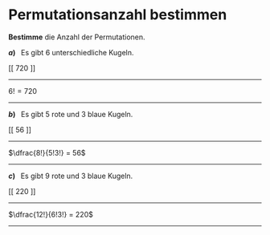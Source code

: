 <!--
version:  0.0.1

language: de

@style
main > *:not(:last-child) {
  margin-bottom: 3rem;
}

input {
    text-align: center;
}

.flex-container {
    display: flex;
    flex-wrap: wrap;
    align-items: stretch;
    gap: 20px;
}

.flex-child {
    flex: 1;
    min-width: 350px;
    margin-right: 20px;
}

@media (max-width: 400px) {
    .flex-child {
        flex: 100%;
        margin-right: 0;
    }
}
@end

formula: \carry   \textcolor{red}{\scriptsize #1}
formula: \digit   \rlap{\carry{#1}}\phantom{#2}#2
formula: \permil  \text{‰}

import: https://raw.githubusercontent.com/LiaTemplates/Tikz-Jax/main/README.md

script: https://cdn.jsdelivr.net/gh/LiaTemplates/Tikz-Jax@main/dist/index.js


tags: Fakultät, Bruchrechnung, leicht, niedrig, Bestimme

comment: Bestimme die Anzahl der Permutationen für das beschriebene Szenario.

author: Martin Lommatzsch

-->




# Permutationsanzahl bestimmen


**Bestimme** die Anzahl der Permutationen.


<section class="flex-container">

<div class="flex-child">

__$a)\;\;$__ Es gibt $6$ unterschiedliche Kugeln. 

[[  720    ]] 
**********
$6! = 720$
**********


</div>
<div class="flex-child">

__$b)\;\;$__ Es gibt $5$ rote und $3$ blaue Kugeln. 

[[  56     ]] 
**********
$\dfrac{8!}{5!3!} = 56$
**********


</div>
<div class="flex-child">


__$c)\;\;$__ Es gibt $9$ rote und $3$ blaue Kugeln. 

[[  220    ]] 
**********
$\dfrac{12!}{6!3!} = 220$
**********

</div>
</section>









